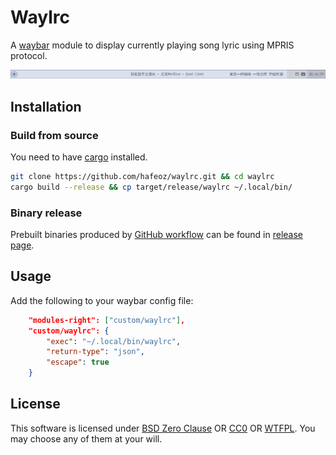 # Waylrc

A [waybar](https://github.com/Alexays/Waybar) module to display currently playing song lyric using MPRIS protocol.

![Example bar](./preview.png)

## Installation

### Build from source

You need to have [cargo](https://www.rust-lang.org/tools/install) installed.

```bash
git clone https://github.com/hafeoz/waylrc.git && cd waylrc
cargo build --release && cp target/release/waylrc ~/.local/bin/
```

### Binary release

Prebuilt binaries produced by [GitHub workflow](./.github/workflows/release.yml) can be found in [release page](https://github.com/hafeoz/waylrc/releases/latest).

## Usage

Add the following to your waybar config file:

```json
    "modules-right": ["custom/waylrc"],
    "custom/waylrc": {
        "exec": "~/.local/bin/waylrc",
        "return-type": "json",
        "escape": true
    }
```

## License

This software is licensed under [BSD Zero Clause](https://spdx.org/licenses/0BSD.html) OR [CC0](https://spdx.org/licenses/CC0-1.0.html) OR [WTFPL](https://spdx.org/licenses/WTFPL.html).
You may choose any of them at your will.
